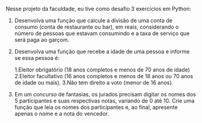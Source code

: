 Nesse projeto da faculdade, eu tive como desafio 3 exercícios em Python:

1) Desenvolva uma função que calcule a divisão de uma conta de consumo (conta de restaurante ou bar), em reais, considerando o número de pessoas que estavam consumindo e a taxa de serviço que será paga ao garçom.

2) Desenvolva uma função que recebe a idade de uma pessoa e informe se essa pessoa é:

    1.Eleitor obrigatório (18 anos completos e menos de 70 anos de idade)
    2.Eleitor facultativo (16 anos completos e menos de 18 anos ou 70 anos de idade ou mais).
    3.Não tem direito a voto (menor de 16 anos).

3) Em um concurso de fantasias, os jurados precisam digitar os nomes dos 5 participantes e suas respectivas notas, variando de 0 até 10. Crie uma função que leia os nomes dos participantes e, ao final, apresente apenas o nome e a nota do vencedor.